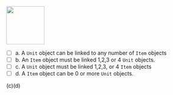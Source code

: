 <panel header="{{ icon_Q_A }} Which statement agrees with the  multiplicity shown in this diagram?">
<question>

<img src="{{baseUrl}}/uml/classDiagrams/associations/multiplicity/images/unitItem.png" height="100" />
<p/>

- [ ] a. A `Unit` object can be linked to any number of `Item` objects
- [ ] b. An `Item` object must be linked 1,2,3 or 4 `Unit` objects.
- [ ] c. A `Unit` object must be linked 1,2,3, or 4 `Item` objects
- [ ] d. A `Item` object can be 0 or more `Unit` objects.

<div slot="answer">

(c)(d)

</div>
</question>
</panel>

